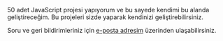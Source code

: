 50 adet JavaScript projesi yapıyorum ve bu sayede kendimi bu alanda geliştireceğim. Bu projeleri sizde yaparak kendinizi geliştirebilirsiniz.


Soru ve geri bildirimleriniz için [e-posta adresim](mailto:alicaliskan2434@gmail.com) üzerinden ulaşabilirsiniz.


